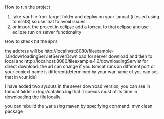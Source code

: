 How to run the project

1. take war file from target folder and deploy on your tomcat (i tested using tomcat8) so use that to avoid issues
2. or import the project in eclipse add a tomcat to that eclipse and use eclipse run on server functionality

How to check hit the api's 

the address will be http://localhost:8080/fileexample-1.0/downloadingServletServerDownload for server download and then to local and
 http://localhost:8080/fileexample-1.0/downloadingServlet for direct download. the url can change if you tomcat runs on different port or your context name is different(determined by your war name of you can set that in your ide)

I have added two sysouts in the sever download version, you can see in tomcat folder in logs/catalina.log that it spends most of its time in downloading the file locally.

you can rebuild the war using maven by specifying command: mvn clean package
